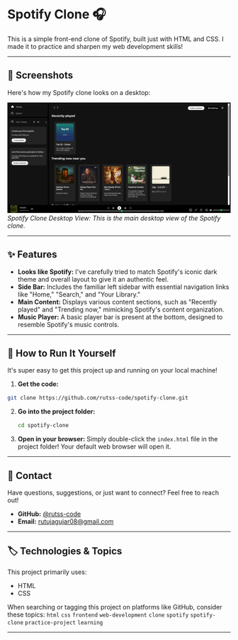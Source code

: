 # Spotify Clone 🎧

This is a simple front-end clone of Spotify, built just with HTML and CSS. I made it to practice and sharpen my web development skills!

---

## 📸 Screenshots

Here's how my Spotify clone looks on a desktop:

![Spotify Clone Desktop View](screenshot.png)
_Spotify Clone Desktop View: This is the main desktop view of the Spotify clone._

---

## ✨ Features

- **Looks like Spotify:** I've carefully tried to match Spotify's iconic dark theme and overall layout to give it an authentic feel.
- **Side Bar:** Includes the familiar left sidebar with essential navigation links like "Home," "Search," and "Your Library."
- **Main Content:** Displays various content sections, such as "Recently played" and "Trending now," mimicking Spotify's content organization.
- **Music Player:** A basic player bar is present at the bottom, designed to resemble Spotify's music controls.

---

## 🚀 How to Run It Yourself

It's super easy to get this project up and running on your local machine!

1.  **Get the code:**

```bash
git clone https://github.com/rutss-code/spotify-clone.git
```

2.  **Go into the project folder:**

    ```bash
    cd spotify-clone
    ```

3.  **Open in your browser:**
    Simply double-click the `index.html` file in the project folder! Your default web browser will open it.

---

## 👋 Contact

Have questions, suggestions, or just want to connect? Feel free to reach out!

- **GitHub:** [@rutss-code](https://github.com/rutss-code)
- **Email:** rutujagujar08@gmail.com

---

## 🏷️ Technologies & Topics

This project primarily uses:

- HTML
- CSS

When searching or tagging this project on platforms like GitHub, consider these topics:
`html` `css` `frontend` `web-development` `clone` `spotify` `spotify-clone` `practice-project` `learning`

---
